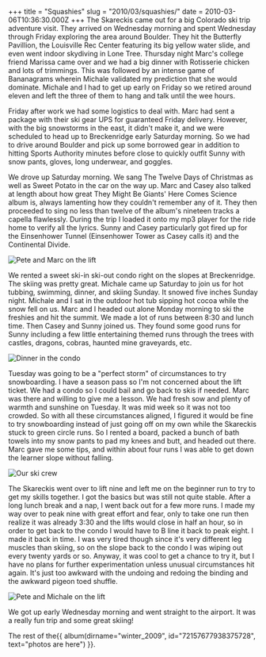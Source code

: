 +++
title = "Squashies"
slug = "2010/03/squashies/"
date = 2010-03-06T10:36:30.000Z
+++
The Skareckis came out for a big Colorado ski trip adventure visit. They arrived on Wednesday morning and spent Wednesday through Friday exploring the area around Boulder. They hit the Butterfly Pavillion, the Louisville Rec Center featuring its big yellow water slide, and even went indoor skydiving in Lone Tree. Thursday night Marc's college friend Marissa came over and we had a big dinner with Rotisserie chicken and lots of trimmings. This was followed by an intense game of Bananagrams wherein Michale validated my prediction that she would dominate. Michale and I had to get up early on Friday so we retired around eleven and left the three of them to hang and talk until the wee hours.

Friday after work we had some logistics to deal with. Marc had sent a package with their ski gear UPS for guaranteed Friday delivery. However, with the big snowstorms in the east, it didn't make it, and we were scheduled to head up to Breckenridge early Saturday morning. So we had to drive around Boulder and pick up some borrowed gear in addition to hitting Sports Authority minutes before close to quickly outfit Sunny with snow pants, gloves, long underwear, and goggles.

We drove up Saturday morning. We sang The Twelve Days of Christmas as well as Sweet Potato in the car on the way up. Marc and Casey also talked at length about how great They Might Be Giants' Here Comes Science album is, always lamenting how they couldn't remember any of it. They then proceeded to sing no less than twelve of the album's nineteen tracks a capella flawlessly. During the trip I loaded it onto my mp3 player for the ride home to verify all the lyrics. Sunny and Casey particularly got fired up for the Einsenhower Tunnel (Einsenhower Tower as Casey calls it) and the Continental Divide.

![Pete and Marc on the lift](https://peterlyons-org.s3.amazonaws.com/photos/winter_2009/125_pl_ms_lift.jpg)

We rented a sweet ski-in ski-out condo right on the slopes at Breckenridge. The skiing was pretty great. Michale came up Saturday to join us for hot tubbing, swimming, dinner, and skiing Sunday. It snowed five inches Sunday night. Michale and I sat in the outdoor hot tub sipping hot cocoa while the snow fell on us. Marc and I headed out alone Monday morning to ski the freshies and hit the summit. We made a lot of runs between 8:30 and lunch time. Then Casey and Sunny joined us. They found some good runs for Sunny including a few little entertaining themed runs through the trees with castles, dragons, cobras, haunted mine graveyards, etc.

![Dinner in the condo](https://peterlyons-org.s3.amazonaws.com/photos/winter_2009/105_dinner.jpg)

Tuesday was going to be a "perfect storm" of circumstances to try snowboarding. I have a season pass so I'm not concerned about the lift ticket. We had a condo so I could bail and go back to skis if needed. Marc was there and willing to give me a lesson. We had fresh sow and plenty of warmth and sunshine on Tuesday. It was mid week so it was not too crowded. So with all these circumstances aligned, I figured it would be fine to try snowboarding instead of just going off on my own while the Skareckis stuck to green circle runs. So I rented a board, packed a bunch of bath towels into my snow pants to pad my knees and butt, and headed out there. Marc gave me some tips, and within about four runs I was able to get down the learner slope without falling.

![Our ski crew](https://peterlyons-org.s3.amazonaws.com/photos/winter_2009/107_crew_heading_out.jpg)

The Skareckis went over to lift nine and left me on the beginner run to try to get my skills together. I got the basics but was still not quite stable. After a long lunch break and a nap, I went back out for a few more runs. I made my way over to peak nine with great effort and fear, only to take one run then realize it was already 3:30 and the lifts would close in half an hour, so in order to get back to the condo I would have to B line it back to peak eight. I made it back in time. I was very tired though since it's very different leg muscles than skiing, so on the slope back to the condo I was wiping out every twenty yards or so. Anyway, it was cool to get a chance to try it, but I have no plans for further experimentation unless unusual circumstances hit again. It's just too awkward with the undoing and redoing the binding and the awkward pigeon toed shuffle.

![Pete and Michale on the lift](https://peterlyons-org.s3.amazonaws.com/photos/winter_2009/112_pl_mk_lift.jpg)

We got up early Wednesday morning and went straight to the airport. It was a really fun trip and some great skiing!

The rest of the{{ album(dirname="winter_2009", id="72157677938375728", text="photos are here") }}.
